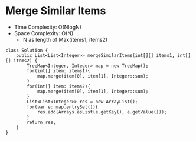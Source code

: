 # Merge Similar Items

- Time Complexity: O(NlogN)
- Space Complexity: O(N)
  - N as length of Max(items1, items2)

```
class Solution {
    public List<List<Integer>> mergeSimilarItems(int[][] items1, int[][] items2) {
        TreeMap<Integer, Integer> map = new TreeMap();
        for(int[] item: items1){
            map.merge(item[0], item[1], Integer::sum);
        }
        for(int[] item: items2){
            map.merge(item[0], item[1], Integer::sum);
        }
        List<List<Integer>> res = new ArrayList();
        for(var e: map.entrySet()){
            res.add(Arrays.asList(e.getKey(), e.getValue()));
        }
        return res;
    }
}
```
